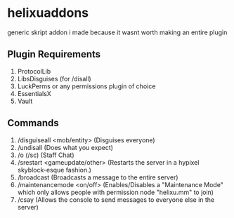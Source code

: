 # helixuaddons
generic skript addon i made because it wasnt worth making an entire plugin

## Plugin Requirements
1. ProtocolLib
2. LibsDisguises (for /disall)
3. LuckPerms or any permissions plugin of choice
4. EssentialsX
5. Vault

## Commands
1. /disguiseall <mob/entity> (Disguises everyone)
2. /undisall (Does what you expect)
3. /o (/sc) (Staff Chat)
4. /srestart <gameupdate/other> (Restarts the server in a hypixel skyblock-esque fashion.)
5. /broadcast <text> (Broadcasts a message to the entire server)
6. /maintenancemode <on/off> (Enables/Disables a "Maintenance Mode" which only allows people with permission node "helixu.mm" to join)
7. /csay <text> (Allows the console to send messages to everyone else in the server)
